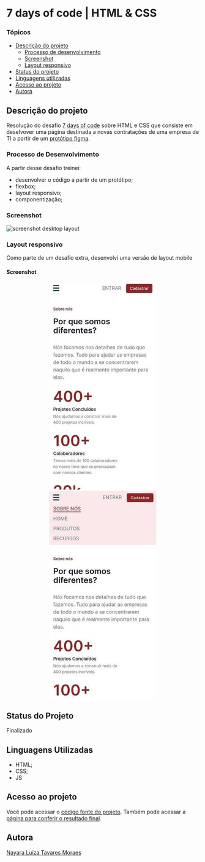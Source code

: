 # 7 days of code | HTML & CSS

### Tópicos

- [Descrição do projeto](#descrição-do-projeto)
    - [Processo de desenvolvimento](#processo-de-desenvolvimento)
    - [Screenshot](#screenshot)
    - [Layout responsivo](#screenshot-1)
- [Status do projeto](#status-do-projeto)
- [Linguagens utilizadas](#linguagens-utilizadas) 
- [Acesso ao projeto](#acesso-ao-projeto)
- [Autora](#autora)

## Descrição do projeto

Resolução do desafio [7 days of code](https://7daysofcode.io/) sobre HTML e CSS que consiste em deselvover uma página destinada a novas contratações de uma empresa de TI a partir de um [protótipo figma](https://www.figma.com/file/mm3MLozvUDGhDRTxSLlGL5/7daysOfCode-HTML-CSS?node-id=0%3A1). 


### Processo de Desenvolvimento
A partir desse desafio treinei: 
* desenvolver o código a partir de um protótipo;
* flexbox;
* layout responsivo;
* componentização;

### Screenshot
![screenshot desktop layout](./screenshot-desktop.pngdesktop-layout.png)


### Layout responsivo
Como parte de um desafio extra, desenvolvi uma versão de layout mobile 

#### Screenshot
<div align="center">
  <img src="./screenshot-mobile.jpg" alt="Layout mobile">
  <img src="./screenshot-mobile-active.jpg" alt="Layout mobile menu ativo">
</div>

## Status do Projeto
Finalizado

## Linguagens Utilizadas
* HTML;
* CSS;
* JS

## Acesso ao projeto
Você pode acessar o [código fonte do projeto](https://github.com/nalutm/seven-days-of-code/tree/main/html-css). Também pode acessar a [página para conferir o resultado final](https://seven-days-of-code-beta.vercel.app/).

## Autora
[Nayara Luiza Tavares Moraes](https://github.com/nalutm)

